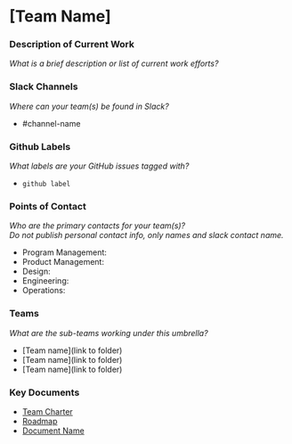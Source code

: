 # [Team Name]

### Description of Current Work
_What is a brief description or list of current work efforts?_

### Slack Channels
_Where can your team(s) be found in Slack?_
- #channel-name


### Github Labels
_What labels are your GitHub issues tagged with?_
- `github label`


### Points of Contact 
_Who are the primary contacts for your team(s)?  
Do not publish personal contact info, only names and slack contact name._
- Program Management: 
- Product Management:  
- Design: 
- Engineering: 
- Operations:  


### Teams
_What are the sub-teams working under this umbrella?_
- [Team name](link to folder)
- [Team name](link to folder)
- [Team name](link to folder)

### Key Documents

- [Team Charter]()
- [Roadmap]()
- [Document Name]()

